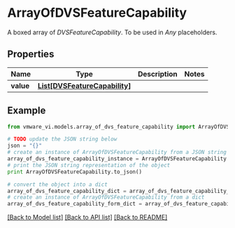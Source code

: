 # ArrayOfDVSFeatureCapability

A boxed array of *DVSFeatureCapability*. To be used in *Any* placeholders. 

## Properties
Name | Type | Description | Notes
------------ | ------------- | ------------- | -------------
**value** | [**List[DVSFeatureCapability]**](DVSFeatureCapability.md) |  | 

## Example

```python
from vmware_vi.models.array_of_dvs_feature_capability import ArrayOfDVSFeatureCapability

# TODO update the JSON string below
json = "{}"
# create an instance of ArrayOfDVSFeatureCapability from a JSON string
array_of_dvs_feature_capability_instance = ArrayOfDVSFeatureCapability.from_json(json)
# print the JSON string representation of the object
print ArrayOfDVSFeatureCapability.to_json()

# convert the object into a dict
array_of_dvs_feature_capability_dict = array_of_dvs_feature_capability_instance.to_dict()
# create an instance of ArrayOfDVSFeatureCapability from a dict
array_of_dvs_feature_capability_form_dict = array_of_dvs_feature_capability.from_dict(array_of_dvs_feature_capability_dict)
```
[[Back to Model list]](../README.md#documentation-for-models) [[Back to API list]](../README.md#documentation-for-api-endpoints) [[Back to README]](../README.md)


